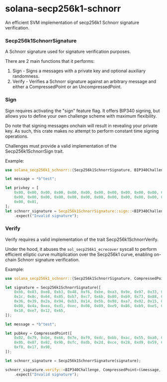 # solana-secp256k1-schnorr

An efficient SVM implementation of secp256k1 Schnorr signature verification.

### Secp256k1SchnorrSignature
A Schnorr signature used for signature verification purposes.

There are 2 main functions that it performs:

1. Sign - Signs a messages with a private key and optional auxiliary randomness.
2. Verify - Verifies a Schnorr signature against an arbitrary message and either a CompressedPoint or an UncompressedPoint.

### Sign

Sign requires activating the "sign" feature flag. It offers BIP340 signing, but allows you to define your own challenge scheme with maximum flexibility.

Do note that signing messages onchain will result in revealing your private key. As such, this crate makes no attempt to perform constant time signing operations.

Challenges must provide a valid implementation of the Secp256k1SchnorrSign trait.

Example:

```rs
use solana_secp256k1_schnorr::{Secp256k1SchnorrSignature, BIP340Challenge}, 

let message = *b"test";

let privkey = [ 
    0x00, 0x00, 0x00, 0x00, 0x00, 0x00, 0x00, 0x00, 0x00, 0x00, 0x00, 0x00, 0x00, 0x00, 0x00,
    0x00, 0x00, 0x00, 0x00, 0x00, 0x00, 0x00, 0x00, 0x00, 0x00, 0x00, 0x00, 0x00, 0x00, 0x00,
    0x00, 0x01,
];
let schnorr_signature = Secp256k1SchnorrSignature::sign::<BIP340Challenge>(message.as_slice(), &privkey)
    .expect("Invalid signature");
```

### Verify

Verify requires a valid implementation of the trait Secp256k1SchnorrVerify.

Under the hood, it abuses the `sol_secp256k1_ecrecover` syscall to perform efficient elliptic curve multiplication 
over the Secp256k1 curve, enabling on-chain Schnorr signature verification.

Example:

```rs
use solana_secp256k1_schnorr::{Secp256k1SchnorrSignature, CompressedPoint, BIP340Challenge}, 

let signature = Secp256k1SchnorrSignature([
    0xbb, 0x83, 0xe8, 0xb3, 0x48, 0xf6, 0xbe, 0xa3, 0x9e, 0x97, 0x33, 0xc5, 0x29, 0xcd, 0x9c,
    0x1c, 0x8c, 0x64, 0x85, 0xb7, 0xc7, 0x6b, 0x80, 0xb9, 0x73, 0x88, 0xb3, 0xe1, 0xc2, 0xe2,
    0x36, 0x39, 0x2a, 0x94, 0xb3, 0x14, 0x5b, 0x98, 0xa7, 0x92, 0x15, 0x60, 0x8f, 0xa3, 0x61,
    0x08, 0x4a, 0xea, 0xd1, 0xec, 0x08, 0x09, 0xe9, 0x86, 0xb9, 0xe5, 0xb4, 0x01, 0xff, 0xff,
    0x10, 0xe7, 0x12, 0x65,
]);

let message = *b"test";

let pubkey = CompressedPoint([
    0x02, 0x79, 0xbe, 0x66, 0x7e, 0xf9, 0xdc, 0xbb, 0xac, 0x55, 0xa0, 0x62, 0x95, 0xce, 0x87,
    0x0b, 0x07, 0x02, 0x9b, 0xfc, 0xdb, 0x2d, 0xce, 0x28, 0xd9, 0x59, 0xf2, 0x81, 0x5b, 0x16,
    0xf8, 0x17, 0x98,
]);

let schnorr_signature = Secp256k1SchnorrSignature(signature);

schnorr_signature.verify::<BIP340Challenge, CompressedPoint>(&message, &pubkey)
    .expect("Invalid signature");
```
